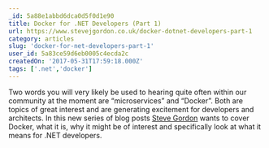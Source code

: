 ```yaml
---
_id: 5a88e1abbd6dca0d5f0d1e90
title: Docker for .NET Developers (Part 1)
url: https://www.stevejgordon.co.uk/docker-dotnet-developers-part-1
category: articles
slug: 'docker-for-net-developers-part-1'
user_id: 5a83ce59d6eb0005c4ecda2c
createdOn: '2017-05-31T17:59:18.000Z'
tags: ['.net','docker']
---
```


Two words you will very likely be used to hearing quite often within our community at the moment are “microservices” and “Docker”. Both are topics of great interest and are generating excitement for developers and architects. In this new series of blog posts <span class="author vcard"><a class="url fn n" href="https://www.stevejgordon.co.uk/">Steve Gordon</a></span> wants to cover Docker, what it is, why it might be of interest and specifically look at what it means for .NET developers.
